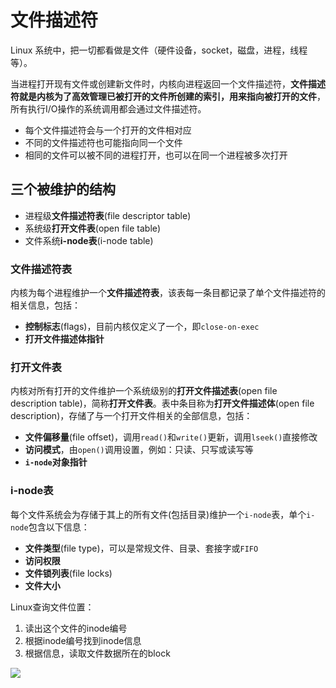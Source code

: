 # 文件描述符



Linux 系统中，把一切都看做是文件（硬件设备，socket，磁盘，进程，线程等）。

当进程打开现有文件或创建新文件时，内核向进程返回一个文件描述符，**文件描述符就是内核为了高效管理已被打开的文件所创建的索引，用来指向被打开的文件**，所有执行I/O操作的系统调用都会通过文件描述符。

- 每个文件描述符会与一个打开的文件相对应
- 不同的文件描述符也可能指向同一个文件
- 相同的文件可以被不同的进程打开，也可以在同一个进程被多次打开



## 三个被维护的结构

- 进程级**文件描述符表**(file descriptor table)
- 系统级**打开文件表**(open file table)
- 文件系统**i-node表**(i-node table)

### 文件描述符表

内核为每个进程维护一个**文件描述符表**，该表每一条目都记录了单个文件描述符的相关信息，包括：

- **控制标志**(flags)，目前内核仅定义了一个，即`close-on-exec`
- **打开文件描述体指针**

### 打开文件表

内核对所有打开的文件维护一个系统级别的**打开文件描述表**(open file description table)，简称**打开文件表**。表中条目称为**打开文件描述体**(open file description)，存储了与一个打开文件相关的全部信息，包括：

- **文件偏移量**(file offset)，调用`read()`和`write()`更新，调用`lseek()`直接修改
- **访问模式**，由`open()`调用设置，例如：只读、只写或读写等
- **`i-node`对象指针**

### i-node表

每个文件系统会为存储于其上的所有文件(包括目录)维护一个`i-node`表，单个`i-node`包含以下信息：

- **文件类型**(file type)，可以是常规文件、目录、套接字或`FIFO`
- **访问权限**
- **文件锁列表**(file locks)
- **文件大小**

Linux查询文件位置：

1. 读出这个文件的inode编号
2. 根据inode编号找到inode信息
3. 根据信息，读取文件数据所在的block

![](https://tva1.sinaimg.cn/large/007S8ZIlly1gizdlhg70bj30h50aw0tk.jpg)